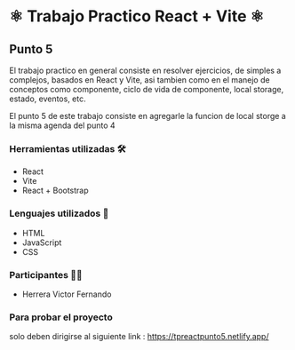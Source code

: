 # ⚛ Trabajo Practico React + Vite ⚛
## Punto 5

El trabajo practico en general consiste en resolver ejercicios, de simples a complejos, basados en React y Vite, asi tambien como en el manejo de conceptos como componente, ciclo de vida de componente, local storage, estado, eventos, etc.

El punto 5 de este trabajo consiste en agregarle la funcion de local storge a la misma agenda del punto 4

### Herramientas utilizadas 🛠           
- React                                 
- Vite                                  
- React + Bootstrap                     

### Lenguajes utilizados 💭
- HTML
- JavaScript
- CSS

### Participantes 👨‍💼
- Herrera Victor Fernando

### Para probar el proyecto
solo deben dirigirse al siguiente link :  https://tpreactpunto5.netlify.app/
